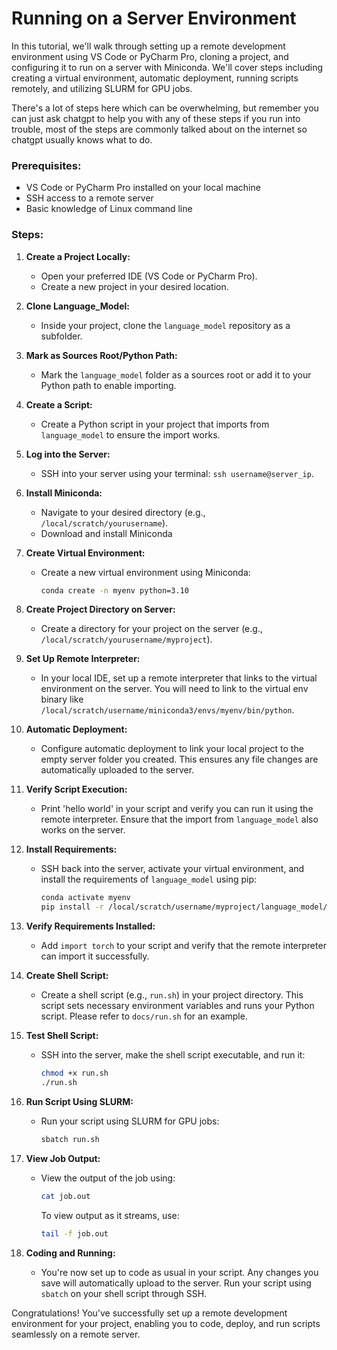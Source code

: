 

# Running on a Server Environment

In this tutorial, we'll walk through setting up a remote development environment using VS Code or PyCharm Pro, cloning a project, and configuring it to run on a server with Miniconda. We'll cover steps including creating a virtual environment, automatic deployment, running scripts remotely, and utilizing SLURM for GPU jobs.

There's a lot of steps here which can be overwhelming, but remember you can just ask chatgpt to help you with any of these steps if you run into trouble, most of the steps are commonly talked about on the internet so chatgpt usually knows what to do.

### Prerequisites:
- VS Code or PyCharm Pro installed on your local machine
- SSH access to a remote server
- Basic knowledge of Linux command line

### Steps:

1. **Create a Project Locally:**
   - Open your preferred IDE (VS Code or PyCharm Pro).
   - Create a new project in your desired location.

2. **Clone Language_Model:**
   - Inside your project, clone the `language_model` repository as a subfolder.

3. **Mark as Sources Root/Python Path:**
   - Mark the `language_model` folder as a sources root or add it to your Python path to enable importing.

4. **Create a Script:**
   - Create a Python script in your project that imports from `language_model` to ensure the import works.

5. **Log into the Server:**
   - SSH into your server using your terminal: `ssh username@server_ip`.

6. **Install Miniconda:**
   - Navigate to your desired directory (e.g., `/local/scratch/yourusername`).
   - Download and install Miniconda

7. **Create Virtual Environment:**
   - Create a new virtual environment using Miniconda:
     ```bash
     conda create -n myenv python=3.10
     ```

8. **Create Project Directory on Server:**
   - Create a directory for your project on the server (e.g., `/local/scratch/yourusername/myproject`).

9. **Set Up Remote Interpreter:**
   - In your local IDE, set up a remote interpreter that links to the virtual environment on the server. You will need to link to the virtual env binary like `/local/scratch/username/miniconda3/envs/myenv/bin/python`.

10. **Automatic Deployment:**
    - Configure automatic deployment to link your local project to the empty server folder you created. This ensures any file changes are automatically uploaded to the server.

11. **Verify Script Execution:**
    - Print 'hello world' in your script and verify you can run it using the remote interpreter. Ensure that the import from `language_model` also works on the server.

12. **Install Requirements:**
    - SSH back into the server, activate your virtual environment, and install the requirements of `language_model` using pip:
      ```bash
      conda activate myenv
      pip install -r /local/scratch/username/myproject/language_model/requirements.txt
      ```

13. **Verify Requirements Installed:**
    - Add `import torch` to your script and verify that the remote interpreter can import it successfully.

14. **Create Shell Script:**
    - Create a shell script (e.g., `run.sh`) in your project directory. This script sets necessary environment variables and runs your Python script. Please refer to `docs/run.sh` for an example.

15. **Test Shell Script:**
    - SSH into the server, make the shell script executable, and run it:
      ```bash
      chmod +x run.sh
      ./run.sh
      ```

16. **Run Script Using SLURM:**
    - Run your script using SLURM for GPU jobs:
      ```bash
      sbatch run.sh
      ```

17. **View Job Output:**
    - View the output of the job using:
      ```bash
      cat job.out
      ```
      To view output as it streams, use:
      ```bash
      tail -f job.out
      ```

18. **Coding and Running:**
    - You're now set up to code as usual in your script. Any changes you save will automatically upload to the server. Run your script using `sbatch` on your shell script through SSH.

Congratulations! You've successfully set up a remote development environment for your project, enabling you to code, deploy, and run scripts seamlessly on a remote server.